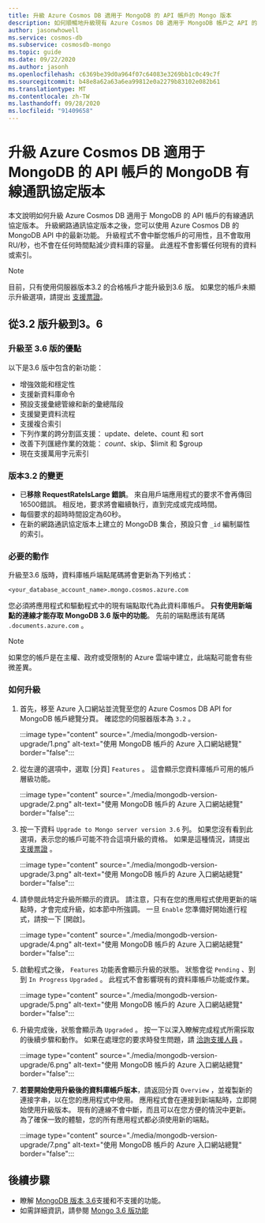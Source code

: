 ```yaml
---
title: 升級 Azure Cosmos DB 適用于 MongoDB 的 API 帳戶的 Mongo 版本
description: 如何順暢地升級現有 Azure Cosmos DB 適用于 MongoDB 帳戶之 API 的 MongoDB 通訊協定版本
author: jasonwhowell
ms.service: cosmos-db
ms.subservice: cosmosdb-mongo
ms.topic: guide
ms.date: 09/22/2020
ms.author: jasonh
ms.openlocfilehash: c6369be39d0a964f07c64083e3269bb1c0c49c7f
ms.sourcegitcommit: b48e8a62a63a6ea99812e0a2279b83102e082b61
ms.translationtype: MT
ms.contentlocale: zh-TW
ms.lasthandoff: 09/28/2020
ms.locfileid: "91409658"
---
```

# <a name="upgrade-the-mongodb-wire-protocol-version-of-your-azure-cosmos-dbs-api-for-mongodb-account"></a>升級 Azure Cosmos DB 適用于 MongoDB 的 API 帳戶的 MongoDB 有線通訊協定版本

本文說明如何升級 Azure Cosmos DB 適用于 MongoDB 的 API 帳戶的有線通訊協定版本。 升級網路通訊協定版本之後，您可以使用 Azure Cosmos DB 的 MongoDB API 中的最新功能。 升級程式不會中斷您帳戶的可用性，且不會取用 RU/秒，也不會在任何時間點減少資料庫的容量。 此進程不會影響任何現有的資料或索引。

>[!Note]
> 目前，只有使用伺服器版本3.2 的合格帳戶才能升級到3.6 版。 如果您的帳戶未顯示升級選項，請提出 [支援票證](https://portal.azure.com/?#blade/Microsoft_Azure_Support/HelpAndSupportBlade)。

## <a name="upgrading-from-version-32-to-36"></a>從3.2 版升級到3。6

### <a name="benefits-of-upgrading-to-version-36"></a>升級至 3.6 版的優點

以下是3.6 版中包含的新功能：
- 增強效能和穩定性
- 支援新資料庫命令
- 預設支援彙總管線和新的彙總階段
- 支援變更資料流程
- 支援複合索引
- 下列作業的跨分割區支援： update、delete、count 和 sort
- 改善下列匯總作業的效能： $count、$skip、$limit 和 $group
- 現在支援萬用字元索引

### <a name="changes-from-version-32"></a>版本3.2 的變更

- 已**移除 RequestRateIsLarge 錯誤**。 來自用戶端應用程式的要求不會再傳回16500錯誤。 相反地，要求將會繼續執行，直到完成或完成時間。
- 每個要求的超時時間設定為60秒。
- 在新的網路通訊協定版本上建立的 MongoDB 集合，預設只會 `_id` 編制屬性的索引。

### <a name="action-required"></a>必要的動作

升級至3.6 版時，資料庫帳戶端點尾碼將會更新為下列格式：

```
<your_database_account_name>.mongo.cosmos.azure.com
```

您必須將應用程式和驅動程式中的現有端點取代為此資料庫帳戶。 **只有使用新端點的連線才能存取 MongoDB 3.6 版中的功能**。 先前的端點應該有尾碼 `.documents.azure.com` 。

>[!Note]
> 如果您的帳戶是在主權、政府或受限制的 Azure 雲端中建立，此端點可能會有些微差異。

### <a name="how-to-upgrade"></a>如何升級

1. 首先，移至 Azure 入口網站並流覽至您的 Azure Cosmos DB API for MongoDB 帳戶總覽分頁。 確認您的伺服器版本為 `3.2` 。 

    :::image type="content" source="./media/mongodb-version-upgrade/1.png" alt-text="使用 MongoDB 帳戶的 Azure 入口網站總覽" border="false":::

2. 從左邊的選項中，選取 [分頁] `Features` 。 這會顯示您資料庫帳戶可用的帳戶層級功能。

    :::image type="content" source="./media/mongodb-version-upgrade/2.png" alt-text="使用 MongoDB 帳戶的 Azure 入口網站總覽" border="false":::

3. 按一下資料 `Upgrade to Mongo server version 3.6` 列。 如果您沒有看到此選項，表示您的帳戶可能不符合這項升級的資格。 如果是這種情況，請提出 [支援票證](https://portal.azure.com/?#blade/Microsoft_Azure_Support/HelpAndSupportBlade) 。

    :::image type="content" source="./media/mongodb-version-upgrade/3.png" alt-text="使用 MongoDB 帳戶的 Azure 入口網站總覽" border="false":::

4. 請參閱此特定升級所顯示的資訊。 請注意，只有在您的應用程式使用更新的端點時，才會完成升級，如本節中所強調。 一旦 `Enable` 您準備好開始進行程式，請按一下 [開啟]。

    :::image type="content" source="./media/mongodb-version-upgrade/4.png" alt-text="使用 MongoDB 帳戶的 Azure 入口網站總覽" border="false":::

5. 啟動程式之後， `Features` 功能表會顯示升級的狀態。 狀態會從 `Pending` 、到到 `In Progress` `Upgraded` 。 此程式不會影響現有的資料庫帳戶功能或作業。

    :::image type="content" source="./media/mongodb-version-upgrade/5.png" alt-text="使用 MongoDB 帳戶的 Azure 入口網站總覽" border="false":::

6. 升級完成後，狀態會顯示為 `Upgraded` 。 按一下以深入瞭解完成程式所需採取的後續步驟和動作。 如果在處理您的要求時發生問題，請 [洽詢支援人員](https://azure.microsoft.com/en-us/support/create-ticket/) 。

    :::image type="content" source="./media/mongodb-version-upgrade/6.png" alt-text="使用 MongoDB 帳戶的 Azure 入口網站總覽" border="false":::

7. **若要開始使用升級後的資料庫帳戶版本**，請返回分頁 `Overview` ，並複製新的連接字串，以在您的應用程式中使用。 應用程式會在連接到新端點時，立即開始使用升級版本。 現有的連線不會中斷，而且可以在您方便的情況中更新。 為了確保一致的體驗，您的所有應用程式都必須使用新的端點。

    :::image type="content" source="./media/mongodb-version-upgrade/7.png" alt-text="使用 MongoDB 帳戶的 Azure 入口網站總覽" border="false":::

## <a name="next-steps"></a>後續步驟

- 瞭解 [MongoDB 版本 3.6](mongodb-feature-support-36.md)支援和不支援的功能。
- 如需詳細資訊，請參閱 [Mongo 3.6 版功能](https://devblogs.microsoft.com/cosmosdb/azure-cosmos-dbs-api-for-mongodb-now-supports-server-version-3-6/)
